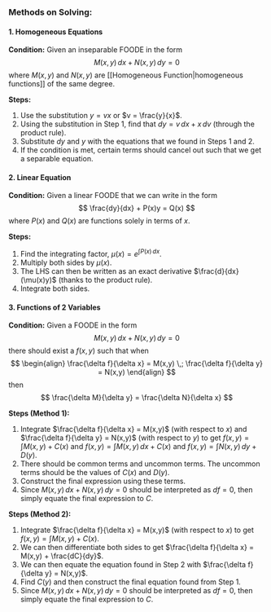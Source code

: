 ### Methods on Solving:
#### 1. Homogeneous Equations
**Condition:** Given an inseparable FOODE in the form
$$
M(x,y)\,dx + N(x,y)\,dy = 0 
$$
where $M(x,y)$ and $N(x,y)$ are [[Homogeneous Function|homogeneous functions]] of the same degree.

**Steps:**
1. Use the substitution $y = vx$ or $v = \frac{y}{x}$.
2. Using the substitution in Step 1, find that $dy = v\,dx + x\,dv$ (through the product rule).
3. Substitute $dy$ and $y$ with the equations that we found in Steps 1 and 2.
4. If the condition is met, certain terms should cancel out such that we get a separable equation.
#### 2. Linear Equation
**Condition:** Given a linear FOODE that we can write in the form
$$
\frac{dy}{dx} + P(x)y = Q(x)
$$
where $P(x)$ and $Q(x)$ are functions solely in terms of $x$.

**Steps:**
1. Find the integrating factor, $\mu(x) = e^{\int P(x)\,dx}$.
2. Multiply both sides by $\mu(x)$.
3. The LHS can then be written as an exact derivative $\frac{d}{dx}(\mu(x)y)$ (thanks to the product rule).
4. Integrate both sides.

#### 3. Functions of 2 Variables
**Condition:** Given a FOODE in the form
$$
M(x,y)\,dx + N(x,y)\,dy = 0 
$$
there should exist a $f(x,y)$ such that when
$$
\begin{align}
\frac{\delta f}{\delta x} = M(x,y) \,;
\frac{\delta f}{\delta y} = N(x,y)
\end{align}
$$
then
$$
\frac{\delta M}{\delta y} = \frac{\delta N}{\delta x}
$$

**Steps (Method 1):**
1. Integrate $\frac{\delta f}{\delta x} = M(x,y)$ (with respect to $x$) and $\frac{\delta f}{\delta y} = N(x,y)$ (with respect to $y$) to get $f(x,y) = \int M(x,y) + C(x)$ and $f(x,y) = \int M(x,y)\,dx + C(x)$ and $f(x,y) = \int N(x,y)\,dy + D(y)$.
2. There should be common terms and uncommon terms. The uncommon terms should be the values of $C(x)$ and $D(y)$.
3.  Construct the final expression using these terms.
4. Since $M(x,y)\,dx + N(x,y)\,dy=0$ should be interpreted as $df=0$, then simply equate the final expression to $C$.

**Steps (Method 2):**
1. Integrate $\frac{\delta f}{\delta x} = M(x,y)$ (with respect to $x$) to get $f(x,y) = \int M(x,y) + C(x)$.
2. We can then differentiate both sides to get $\frac{\delta f}{\delta x} = M(x,y) + \frac{dC}{dy}$.
3. We can then equate the equation found in Step 2 with $\frac{\delta f}{\delta y} = N(x,y)$.
4. Find $C(y)$ and then construct the final equation found from Step 1.
5. Since $M(x,y)\,dx + N(x,y)\,dy=0$ should be interpreted as $df=0$, then simply equate the final expression to $C$.
